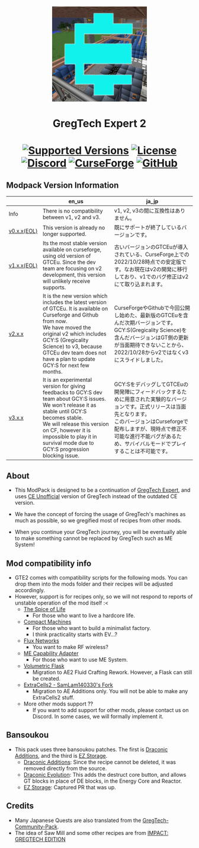 <p align="center"><img src="https://github.com/GTModpackTeam/gregtech-expert-2/blob/develop/overrides/resources/custommainmenu/textures/logo.png" alt="Logo" width="256" height="256"></p>
<h1 align="center">GregTech Expert 2</h1>
<h1 align="center">
    <a href="https://www.curseforge.com/minecraft/modpacks/gregtech-expert-2"><img src="https://img.shields.io/badge/Available%20for-MC%201.12.2%20-informational?style=for-the-badge" alt="Supported Versions"></a>
    <a href="https://github.com/GTModpackTeam/gregtech-expert-2/blob/develop/LICENSE"><img src="https://img.shields.io/github/license/GTModpackTeam/gregtech-expert-2?style=for-the-badge" alt="License"></a>
    <a href="https://discord.gg/xBwHpZyZdW"><img src="https://img.shields.io/discord/945647524855812176?color=5464ec&label=Discord&style=for-the-badge" alt="Discord"></a>
    <a href="https://www.curseforge.com/minecraft/modpacks/gregtech-expert-2"><img src="https://cf.way2muchnoise.eu/565238.svg?badge_style=for_the_badge" alt="CurseForge"></a>
    <a href="https://www.curseforge.com/minecraft/modpacks/gregtech-expert-2/releases"><img src="https://img.shields.io/github/downloads/GTModpackTeam/gregtech-expert-2/total?sort=semver&logo=github&label=&style=for-the-badge&color=2d2d2d&labelColor=545454&logoColor=FFFFFF" alt="GitHub"></a>
</h1>


## Modpack Version Information

|  | en_us | ja_jp |
| - | - | - |
| Info | There is no compatibility between v1, v2 and v3. | v1, v2, v3の間に互換性はありません。 |
| [v0.x.x(EOL)](/CHANGELOG_v0.md) | This version is already no longer supported. | 既にサポートが終了しているバージョンです。 |
| [v1.x.x(EOL)](/CHANGELOG_v1.md) | Its the most stable version available on curseforge, using old version of GTCEu. Since the dev team are focusing on v2 development, this version will unlikely receive supports. | 古いバージョンのGTCEuが導入されている、CurseForge上での2022/10/28時点での安定版です。なお現在はv2の開発に移行しており、v1でのバグ修正はv2にて取り込まれます。 |
| [v2.x.x](/CHANGELOG_v2.md) | It is the new version which includes the latest version of GTCEu. It is available on Curseforge and Github from now.<br>We have moved the original v2 which includes GCY:S (Gregicality Science) to v3, because GTCEu dev team does not have a plan to update GCY:S for next few months. | CurseForgeやGithubで今回公開し始めた、最新版のGTCEuを含んだ次期バージョンです。<br>GCY:S(Gregicality Science)を含んだバージョンはGT側の更新が当面期待できないことから、2022/10/28からv2ではなくv3にスライドしました。 |
| [v3.x.x](/CHANGELOG_v3.md) | It is an experimental version for giving feedbacks to GCY:S dev team about GCY:S issues. We won't release it as stable until GCY:S becomes stable.<br>We will release this version on CF, however it is impossible to play it in survival mode due to GCY:S progression blocking issue. | GCY:SをデバッグしてGTCEuの開発陣にフィードバックするために用意された実験的なバージョンです。正式リリースは当面先となります。<br>このバージョンはCurseforgeで配布しますが、現時点で修正不可能な進行不能バグがあるため、サバイバルモードでプレイすることは不可能です。 |


## About

- This ModPack is designed to be a continuation of [GregTech Expert](https://www.curseforge.com/minecraft/modpacks/gregtech-expert), and uses [CE Unofficial](https://www.curseforge.com/minecraft/mc-mods/gregtech-ce-unofficial) version of GregTech instead of the outdated CE version.
- We have the concept of forcing the usage of GregTech's machines as much as possible, so we gregified most of recipes from other mods.

- When you continue your GregTech journey, you will be eventually able to make something cannot be replaced by GregTech such as ME System!


## Mod compatibility info

- GTE2 comes with compatibility scripts for the following mods. You can drop them into the mods folder and their recipes will be adjusted accordingly.
- However, support is for recipes only, so we will not respond to reports of unstable operation of the mod itself :<
    - [The Spice of Life](https://www.curseforge.com/minecraft/mc-mods/the-spice-of-life)
        - For those who want to live a hardcore life.
    - [Compact Machines](https://www.curseforge.com/minecraft/mc-mods/compact-machines)
        - For those who want to build a minimalist factory.
        - I think practicality starts with EV...?
    - [Flux Networks](https://www.curseforge.com/minecraft/mc-mods/flux-networks)
        - You want to make RF wireless?
    - [ME Capability Adapter](https://www.curseforge.com/minecraft/mc-mods/capability-adapter)
        - For those who want to use ME System.
    - [Volumetric Flask](https://www.curseforge.com/minecraft/mc-mods/volumetric-flask)
        - Migration to AE2 Fluid Crafting Rework. However, a Flask can still be created.
    - [ExtraCells2 - SamLam140330's Fork](https://www.curseforge.com/minecraft/mc-mods/extra-cells-2-samlam140330s-fork)
        - Migration to AE Additions only. You will not be able to make any ExtraCells2 stuff.
    - More other mods support ??
        - If you want to add support for other mods, please contact us on Discord. In some cases, we will formally implement it.


## Bansoukou

- This pack uses three bansoukou patches. The first is [Draconic Additions](https://github.com/FoxMcloud5655/Draconic-Additions/tree/1.12.2), and the third is [EZ Storage](https://github.com/zerofall/EZStorage2).
    - [Draconic Additions](https://github.com/GTModpackTeam/Draconic-Additions): Since the recipe cannot be deleted, it was removed directly from the source.
    - [Draconic Evolution](https://github.com/Nomi-CEu/Draconic-Evolution): This adds the destruct core button, and allows GT blocks in place of DE blocks, in the Energy Core and Reactor.
    - [EZ Storage](https://github.com/zerofall/EZStorage2/pull/69): Captured PR that was up.


## Credits

- Many Japanese Quests are also translated from the [GregTech-Community-Pack](https://github.com/GregTechCEu/GregTech-Community-Pack).
- The idea of Saw Mill and some other recipes are from [IMPACT: GREGTECH EDITION](https://gtimpact.space/)
